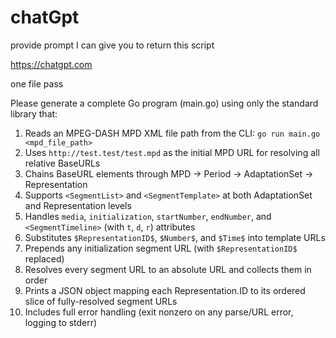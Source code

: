 # chatGpt

provide prompt I can give you to return this script

https://chatgpt.com

one file pass

Please generate a complete Go program (main.go) using only the standard library
that:

1. Reads an MPEG-DASH MPD XML file path from the CLI: `go run main.go <mpd_file_path>`
2. Uses `http://test.test/test.mpd` as the initial MPD URL for resolving all relative BaseURLs
3. Chains BaseURL elements through MPD → Period → AdaptationSet → Representation
4. Supports `<SegmentList>` and `<SegmentTemplate>` at both AdaptationSet and Representation levels
5. Handles `media`, `initialization`, `startNumber`, `endNumber`, and `<SegmentTimeline>` (with `t`, `d`, `r`) attributes
6. Substitutes `$RepresentationID$`, `$Number$`, and `$Time$` into template URLs
7. Prepends any initialization segment URL (with `$RepresentationID$` replaced)
8. Resolves every segment URL to an absolute URL and collects them in order
9. Prints a JSON object mapping each Representation.ID to its ordered slice of fully-resolved segment URLs
10. Includes full error handling (exit nonzero on any parse/URL error, logging to stderr)
